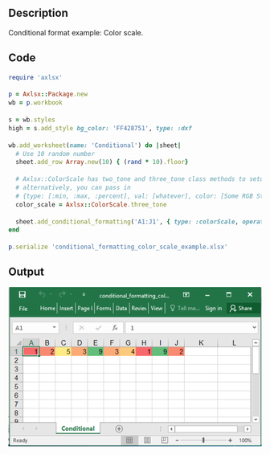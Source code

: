 ## Description

Conditional format example: Color scale.

## Code

```ruby
require 'axlsx'

p = Axlsx::Package.new
wb = p.workbook

s = wb.styles
high = s.add_style bg_color: 'FF428751', type: :dxf

wb.add_worksheet(name: 'Conditional') do |sheet|
  # Use 10 random number
  sheet.add_row Array.new(10) { (rand * 10).floor}

  # Axlsx::ColorScale has two_tone and three_tone class methods to setup the excel defaults (2011)
  # alternatively, you can pass in
  # {type: [:min, :max, :percent], val: [whatever], color: [Some RGB String] to create a customized color scale object
  color_scale = Axlsx::ColorScale.three_tone

  sheet.add_conditional_formatting('A1:J1', { type: :colorScale, operator: :greaterThan, formula: '7', dxfId: high, priority: 1, color_scale: color_scale })
end

p.serialize 'conditional_formatting_color_scale_example.xlsx'
```

## Output

![Output](images/conditional_formatting_color_scale_example.png "Output")
